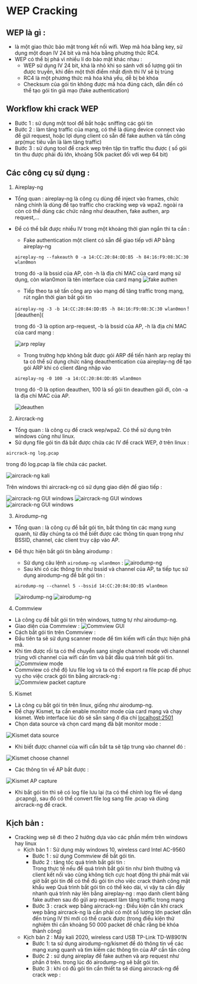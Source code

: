 # WEP Cracking
## WEP là gì :
- là một giao thức bảo mật trong kết nối wifi. Wep mã hóa bằng key, sử dụng một đoạn IV 24 bit và mã hóa bằng phương thức RC4.
- WEP có thể bị phá vì nhiều lí do bảo mật khác nhau :
  - WEP sử dụng IV 24 bit, khá là nhỏ khi so sánh với số lượng gói tin được truyền, khi đến một thời điểm nhất định thì IV sẽ bị trùng 
  - RC4 là một phương thức mã hóa khá yếu, dễ bị bẻ khóa
  - Checksum của gói tin không được mã hóa đúng cách, dẫn đến có thể tạo gói tin giả mạo (fake authentication) 
## Workflow khi crack WEP
- Bước 1 : sử dụng một tool để bắt hoặc sniffing các gói tin 
- Bước 2 : làm tăng traffic của mạng, có thể là dùng device connect vào để gửi request, hoặc lợi dụng client có sẵn để fake authen và tấn công arp(mục tiêu vẫn là làm tăng traffic)
- Bước 3 : sử dụng tool để crack wep trên tập tin traffic thu được ( số gói tin thu được phải đủ lớn, khoảng 50k packet đối với wep 64 bit) 
## Các công cụ sử dụng :
1. Aireplay-ng
- Tổng quan : aireplay-ng là công cụ dùng để inject vào frames, chức năng chính là dùng để tạo traffic cho cracking wep và wpa2. ngoài ra còn có thể dùng các chức năng như deauthen, fake authen, arp request,…
- Để có thể bắt được nhiều IV trong một khoảng thời gian ngắn thì ta cần :
  - Fake authentication một client có sẵn để giao tiếp với AP bằng aireplay-ng
  
  `aireplay-ng --fakeauth 0 -a 14:CC:20:84:DD:B5 -h 84:16:F9:08:3C:30 wlan0mon`
  
  trong đó -a là bssid của AP,  còn -h là địa chỉ MAC của card mạng sử dụng, còn wlan0mon là tên interface của card mạng
  ![fake authen](https://github.com/annapsyktova/wepcracking/blob/img/1.png)
  - Tiếp theo ta sẽ tấn công arp vào mạng để tăng traffic trong mạng,  rút ngắn thời gian bắt gói tin
  
  `aireplay-ng -3 -b 14:CC:20:84:DD:B5 -h 84:16:F9:08:3C:30 wlan0mon`
  ![deauthen](
  
  trong đó -3 là option arp-request, -b là bssid của AP, -h là địa chỉ MAC của card mạng :
  
  ![arp replay](https://github.com/annapsyktova/wepcracking/blob/img/2.png)
  - Trong trường hợp không bắt được gói ARP để tiến hành arp replay thì ta có thể sử dụng chức năng deauthentication của aireplay-ng để tạo gói ARP khi có client đăng nhập vào
  
  `aireplay-ng -0 100 -a 14:CC:20:84:DD:B5 wlan0mon`
  
  trong đó -0 là option deauthen, 100 là số gói tin deauthen gửi đi, còn -a là địa chỉ MAC của AP.
  
  ![deauthen](https://github.com/annapsyktova/wepcracking/blob/img/2-1.png)
2. Aircrack-ng
- Tổng quan : là công cụ để crack wep/wpa2.  Có thể sử dụng trên windows cũng như linux. 
- Sử dụng file gói tin đã bắt được chứa các IV để crack WEP, ở trên linux :

`aircrack-ng log.pcap`

trong đó log.pcap là file chứa các packet.

![aircrack-ng kali](https://github.com/annapsyktova/wepcracking/blob/img/6.png)

Trên windows thì aircrack-ng có sử dụng giao diện để giao tiếp :

![aircrack-ng GUI windows](https://github.com/annapsyktova/wepcracking/blob/img/3.png)
![aircrack-ng GUI windows](https://github.com/annapsyktova/wepcracking/blob/img/4.png)
![aircrack-ng GUI windows](https://github.com/annapsyktova/wepcracking/blob/img/5.png)


3. Airodump-ng
- Tổng quan : là công cụ để bắt gói tin, bắt thông tin các mạng xung quanh, từ đây chúng ta có thể biết được các thông tin quan trọng như BSSID, channel, các client truy cập vào AP.
- Để thực hiện bắt gói tin bằng airodump :
  - Sử dụng câu lệnh `airodump-ng wlan0mon` :
  ![airodump-ng](https://github.com/annapsyktova/wepcracking/blob/img/7.png)
  - Sau khi có các thông tin như bssid và channel của AP,  ta tiếp tục sử dụng airodump-ng để bắt gói tin :
  
  `airodump-ng --channel 5 --bssid 14:CC:20:84:DD:B5 wlan0mon`
  
  ![airodump-ng](https://github.com/annapsyktova/wepcracking/blob/img/8.png) 
  ![airodump-ng](https://github.com/annapsyktova/wepcracking/blob/img/9.png)
4. Commview
- Là công cụ để bắt gói tin trên windows, tương tự như airodump-ng.
- Giao diện của Commview :
![Commview GUI](https://github.com/annapsyktova/wepcracking/blob/img/10.png)
- Cách bắt gói tin trên Commview :
- Đầu tiên ta sẽ sử dụng scanner mode để tìm kiếm wifi cần thực hiện phá mã.
- Khi tìm được rồi ta có thể chuyển sang single channel mode với channel trùng với channel của wifi cần tìm và bắt đầu quá trình bắt gói tin.
![Commview mode](https://github.com/annapsyktova/wepcracking/blob/img/11.png)
- Commview có chế độ lưu file log và ta có thể export ra file pcap để phục vụ cho việc crack gói tin bằng aircrack-ng :
![Commview packet capture](https://github.com/annapsyktova/wepcracking/blob/img/12.png)

5. Kismet
- Là công cụ bắt gói tin trên linux, giống như airodump-ng.
- Để chạy Kismet, ta cần enable monitor mode của card mạng và chạy kismet. Web interface lúc đó sẽ sẵn sàng ở địa chỉ [localhost:2501](http:\\localhost:2501)
- Chọn data source và chọn card mạng đã bật monitor mode :

![Kismet data source](https://github.com/annapsyktova/wepcracking/blob/img/13.png)
- Khi biết được channel của wifi cần bắt ta sẽ tập trung vào channel đó :

![Kismet choose channel](https://github.com/annapsyktova/wepcracking/blob/img/14.png)
- Các thông tin về AP bắt được : 

![Kismet AP capture](https://github.com/annapsyktova/wepcracking/blob/img/15.png)
- Khi bắt gói tin thì sẽ có log file lưu lại (ta có thể chỉnh log file về dạng .pcapng),  sau đó có thể convert file log sang file .pcap và dùng aircrack-ng để crack.

## Kịch bản :

- Cracking wep sẽ đi theo 2 hướng dựa vào các phần mềm trên windows hay linux
  - Kịch bản 1 : Sử dụng máy windows 10, wireless card Intel AC-9560
    - Bước 1 : sử dụng Commview để bắt gói tin.
    - Bước 2 : tăng tốc quá trình bắt gói tin :    
      Trong thực tế nếu để quá trình bắt gói tin như bình thường và client kết nối vào cũng không tích cực hoạt động thì phải mất vài giờ bắt gói tin để có thể đủ gói tin cho việc crack thành công mật khẩu wep 
      Quá trình bắt gói tin có thể kéo dài, vì vậy ta cần đẩy nhanh quá trình này lên bằng aireplay-ng  :  mạo danh client bằng fake authen sau đó gửi arp request làm tăng traffic trong mạng 
    - Bước 3 : crack wep bằng aircrack-ng :
      Điều kiện cần khi crack wep bằng aircrack-ng là cần phải có một số lượng lớn packet dẫn đến trùng IV thì mới có thể crack được (trong điều kiện thử nghiệm thì cần khoảng 50 000 packet để chắc rằng bẻ khóa thành công) 
  - Kịch bản 2 : Máy kali 2020, wireless card USB TP-Link TD-W8901N
    - Bước 1: ta sử dụng airodump-ng/kismet để dò thông tin về các mạng xung quanh và tìm kiếm các thông tin của AP cần tấn công 
    - Bước 2 :  sử dụng aireplay để fake authen và arp request như phần ở trên.  trong lúc đó airodump-ng sẽ bắt gói tin. 
    - Bước 3 :  khi có đủ gói tin cần thiết ta sẽ dùng aircrack-ng để crack wep : 
